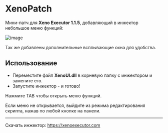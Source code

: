 # XenoPatch
Мини-патч для **Xeno Executor 1.1.5**, добавляющий в инжектор небольшое меню функций:

![image](https://github.com/user-attachments/assets/a3db06ac-7f98-4a97-9324-c64b9621bb57)


Так же добавлены дополнительные всплывающие окна для удобства.

## Использование
- Переместите файл **XenoUI.dll** в корневую папку с инжектором и замените его. 
- Запустите инжектор - и готово!

Нажмите TAB чтобы открыть меню функций.

Если меню не открывается, выйдите из режима редактирования скрипта, нажав по любой кнопке на панели.

-------------------------------------------

Скачать инжектор: https://xenoexecutor.com
